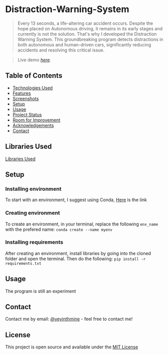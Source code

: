 # Distraction-Warning-System

> Every 13 seconds, a life-altering car accident occurs.
> Despite the hope placed on Autonomous driving, it remains in its early stages and currently is not the solution. 
> That's why I developed the Distraction Warning System.
> This groundbreaking program detects distractions in both autonomous and human-driven cars, significantly
> reducing accidents and resolving this critical issue. 

> Live demo [_here_](https://www.example.com). <!-- If you have the project hosted somewhere, include the link here. -->

## Table of Contents
* [Technologies Used](#technologies-used)
* [Features](#features)
* [Screenshots](#screenshots)
* [Setup](#setup)
* [Usage](#usage)
* [Project Status](#project-status)
* [Room for Improvement](#room-for-improvement)
* [Acknowledgements](#acknowledgements)
* [Contact](#contact)
<!-- * [License](#license) -->


## Libraries Used
[Libraries Used](https://github.com/Ye-Yint-Nyo-Hmine/Distraction-Warning-System/blob/main/Prereqs/requirements.txt)

## Setup
### Installing environment
To start with an environment, I suggest using Conda, [Here](https://docs.conda.io/projects/conda/en/latest/user-guide/install/windows.html) is the link
### Creating environment
To create an environment, in your terminal, replace the following ```env_name``` with the prefered name:
```conda create --name myenv```
### Installing requirements
After creating an environment, install libraries by going into the cloned folder and open the terminal. Then do the following:
```pip install -r requirements.txt```

## Usage
The program is still an experiment

## Contact
Contact me by email: [@yeyinthmine](yeyintnyohmine@gmail.com) - feel free to contact me!

## License
This project is open source and available under the [MIT License](https://github.com/Ye-Yint-Nyo-Hmine/Distraction-Warning-System/blob/main/LICENSE)
